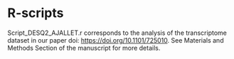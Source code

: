 # R-scripts

Script_DESQ2_AJALLET.r corresponds to the analysis of the transcriptome dataset in our paper doi: https://doi.org/10.1101/725010. See Materials and Methods Section of the manuscript for more details.
